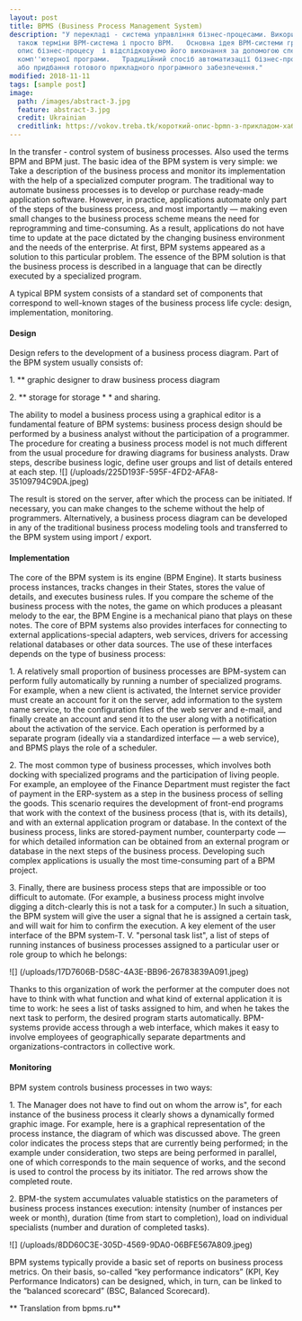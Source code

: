 ```yaml
---
layout: post
title: BPMS (Business Process Management System)
description: "У перекладі - система управління бізнес-процесами. Використовуються
  також терміни BPM-система і просто BPM.   Основна ідея BPM-системи гранично проста:  Беремо
  опис бізнес-процесу  і відслідковуємо його виконання за допомогою спеціалізованої
  комп''ютерної програми.   Традиційний спосіб автоматизації бізнес-процесів — розробка
  або придбання готового прикладного програмного забезпечення."
modified: 2018-11-11
tags: [sample post]
image:
  path: /images/abstract-3.jpg
  feature: abstract-3.jpg
  credit: Ukrainian
  creditlink: https://vokov.treba.tk/короткий-опис-bpmn-з-прикладом-хабр-copy/
---
```


In the transfer - control system of business processes. Also used the terms BPM and BPM just.   The basic idea of the BPM system is very simple: we Take a description of the business process and monitor its implementation with the help of a specialized computer program.   The traditional way to automate business processes is to develop or purchase ready-made application software. However, in practice, applications automate only part of the steps of the business process, and most importantly — making even small changes to the business process scheme means the need for reprogramming and time-consuming. As a result, applications do not have time to update at the pace dictated by the changing business environment and the needs of the enterprise. At first, BPM systems appeared as a solution to this particular problem.   The essence of the BPM solution is that the business process is described in a language that can be directly executed by a specialized program.

A typical BPM system consists of a standard set of components that correspond to well-known stages of the business process life cycle: design, implementation, monitoring.

#### **Design**

Design refers to the development of a business process diagram. Part of the BPM system usually consists of:

1\. ** graphic designer to draw business process diagram

2\. ** storage for storage * * and sharing.

The ability to model a business process using a graphical editor is a fundamental feature of BPM systems: business process design should be performed by a business analyst without the participation of a programmer.   The procedure for creating a business process model is not much different from the usual procedure for drawing diagrams for business analysts. Draw steps, describe business logic, define user groups and list of details entered at each step.   ![] (/uploads/225D193F-595F-4FD2-AFA8-35109794C9DA.jpeg)

The result is stored on the server, after which the process can be initiated. If necessary, you can make changes to the scheme without the help of programmers. Alternatively, a business process diagram can be developed in any of the traditional business process modeling tools and transferred to the BPM system using import / export.

#### **Implementation**

The core of the BPM system is its engine (BPM Engine). It starts business process instances, tracks changes in their States, stores the value of details, and executes business rules. If you compare the scheme of the business process with the notes, the game on which produces a pleasant melody to the ear, the BPM Engine is a mechanical piano that plays on these notes.   The core of BPM systems also provides interfaces for connecting to external applications-special adapters, web services, drivers for accessing relational databases or other data sources. The use of these interfaces depends on the type of business process:

1\. A relatively small proportion of business processes are BPM-system can perform fully automatically by running a number of specialized programs. For example, when a new client is activated, the Internet service provider must create an account for it on the server, add information to the system name service, to the configuration files of the web server and e-mail, and finally create an account and send it to the user along with a notification about the activation of the service. Each operation is performed by a separate program (ideally via a standardized interface — a web service), and BPMS plays the role of a scheduler.

2\. The most common type of business processes, which involves both docking with specialized programs and the participation of living people. For example, an employee of the Finance Department must register the fact of payment in the ERP-system as a step in the business process of selling the goods. This scenario requires the development of front-end programs that work with the context of the business process (that is, with its details), and with an external application program or database. In the context of the business process, links are stored-payment number, counterparty code — for which detailed information can be obtained from an external program or database in the next steps of the business process. Developing such complex applications is usually the most time-consuming part of a BPM project.

3\. Finally, there are business process steps that are impossible or too difficult to automate. (For example, a business process might involve digging a ditch-clearly this is not a task for a computer.) In such a situation, the BPM system will give the user a signal that he is assigned a certain task, and will wait for him to confirm the execution.  A key element of the user interface of the BPM system-T. V. "personal task list", a list of steps of running instances of business processes assigned to a particular user or role group to which he belongs: 

![] (/uploads/17D7606B-D58C-4A3E-BB96-26783839A091.jpeg)

Thanks to this organization of work the performer at the computer does not have to think with what function and what kind of external application it is time to work: he sees a list of tasks assigned to him, and when he takes the next task to perform, the desired program starts automatically.   BPM-systems provide access through a web interface, which makes it easy to involve employees of geographically separate departments and organizations-contractors in collective work.

#### Monitoring

BPM system controls business processes in two ways:

1\. The Manager does not have to find out on whom the arrow is", for each instance of the business process it clearly shows a dynamically formed graphic image. For example, here is a graphical representation of the process instance, the diagram of which was discussed above.   The green color indicates the process steps that are currently being performed; in the example under consideration, two steps are being performed in parallel, one of which corresponds to the main sequence of works, and the second is used to control the process by its initiator. The red arrows show the completed route.

2\. BPM-the system accumulates valuable statistics on the parameters of business process instances execution: intensity (number of instances per week or month), duration (time from start to completion), load on individual specialists (number and duration of completed tasks).  

![] (/uploads/8DD60C3E-305D-4569-9DA0-06BFE567A809.jpeg)

BPM systems typically provide a basic set of reports on business process metrics. On their basis, so-called “key performance indicators” (KPI, Key Performance Indicators) can be designed, which, in turn, can be linked to the “balanced scorecard” (BSC, Balanced Scorecard).

** Translation from bpms.ru**